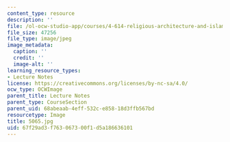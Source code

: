 ```yaml
---
content_type: resource
description: ''
file: /ol-ocw-studio-app/courses/4-614-religious-architecture-and-islamic-cultures-fall-2002/67f29ad3f763067300f1d5a186636101_5065.jpg
file_size: 47256
file_type: image/jpeg
image_metadata:
  caption: ''
  credit: ''
  image-alt: ''
learning_resource_types:
- Lecture Notes
license: https://creativecommons.org/licenses/by-nc-sa/4.0/
ocw_type: OCWImage
parent_title: Lecture Notes
parent_type: CourseSection
parent_uid: 68abeaab-4eff-532c-e858-18d3ffb567bd
resourcetype: Image
title: 5065.jpg
uid: 67f29ad3-f763-0673-00f1-d5a186636101
---
```

